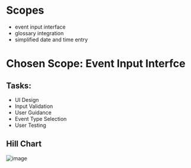 # Scopes
- event input interface
- glossary integration
- simplified date and time entry
# Chosen Scope: Event Input Interfce
## Tasks:
- UI Design
- Input Validation
- User Guidance
- Event Type Selection
- User Testing
## Hill Chart
![image](https://github.com/ranbir-brar/seg4105_playground/assets/55161355/ff8d12a8-7e93-46a6-a8c5-717208b33bae)
